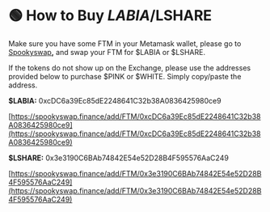 # 🟢 How to Buy $LABIA /$LSHARE

Make sure you have some FTM in your Metamask wallet, please go to [Spookyswap](https://spookyswap.finance/swap)**,** and swap your FTM for $LABIA or $LSHARE.

If the tokens do not show up on the Exchange, please use the addresses provided below to purchase $PINK or $WHITE. Simply copy/paste the address.

**$LABIA:** 0xcDC6a39Ec85dE2248641C32b38A0836425980ce9

[https://spookyswap.finance/add/FTM/0xcDC6a39Ec85dE2248641C32b38A0836425980ce9](https://spookyswap.finance/add/FTM/0xcDC6a39Ec85dE2248641C32b38A0836425980ce9)

**$LSHARE:** <mark style="color:red;"></mark> 0x3e3190C6BAb74842E54e52D28B4F595576AaC249

[https://spookyswap.finance/add/FTM/0x3e3190C6BAb74842E54e52D28B4F595576AaC249](https://spookyswap.finance/add/FTM/0x3e3190C6BAb74842E54e52D28B4F595576AaC249)
